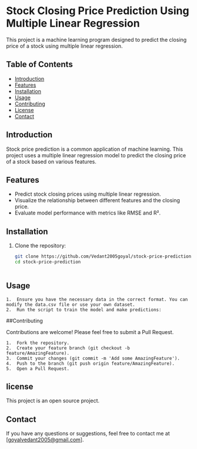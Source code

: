 # Stock Closing Price Prediction Using Multiple Linear Regression

This project is a machine learning program designed to predict the closing price of a stock using multiple linear regression.

## Table of Contents
- [Introduction](#introduction)
- [Features](#features)
- [Installation](#installation)
- [Usage](#usage)
- [Contributing](#contributing)
- [License](#license)
- [Contact](#contact)

## Introduction

Stock price prediction is a common application of machine learning. This project uses a multiple linear regression model to predict the closing price of a stock based on various features.

## Features

- Predict stock closing prices using multiple linear regression.
- Visualize the relationship between different features and the closing price.
- Evaluate model performance with metrics like RMSE and R².

## Installation

1. Clone the repository:
   ```sh
   git clone https://github.com/Vedant2005goyal/stock-price-prediction.git
   cd stock-price-prediction
  
## Usage

	1.	Ensure you have the necessary data in the correct format. You can modify the data.csv file or use your own dataset.
	2.	Run the script to train the model and make predictions:

##Contributing

Contributions are welcome! Please feel free to submit a Pull Request.

	1.	Fork the repository.
	2.	Create your feature branch (git checkout -b feature/AmazingFeature).
	3.	Commit your changes (git commit -m 'Add some AmazingFeature').
	4.	Push to the branch (git push origin feature/AmazingFeature).
	5.	Open a Pull Request.

## license

This project is an open source project.

## Contact

If you have any questions or suggestions, feel free to contact me at [goyalvedant2005@gmail.com].

